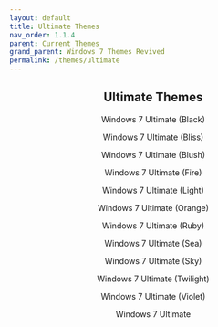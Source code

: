 ```yaml
---
layout: default
title: Ultimate Themes
nav_order: 1.1.4
parent: Current Themes
grand_parent: Windows 7 Themes Revived
permalink: /themes/ultimate
---
```


<h2 align="center">Ultimate Themes</h2>
<p align="center">Windows 7 Ultimate (Black)</p>
<p align="center">Windows 7 Ultimate (Bliss)</p>
<p align="center">Windows 7 Ultimate (Blush)</p>
<p align="center">Windows 7 Ultimate (Fire)</p>
<p align="center">Windows 7 Ultimate (Light)</p>
<p align="center">Windows 7 Ultimate (Orange)</p>
<p align="center">Windows 7 Ultimate (Ruby)</p>
<p align="center">Windows 7 Ultimate (Sea)</p>
<p align="center">Windows 7 Ultimate (Sky)</p>
<p align="center">Windows 7 Ultimate (Twilight)</p>
<p align="center">Windows 7 Ultimate (Violet)</p>
<p align="center">Windows 7 Ultimate</p>
